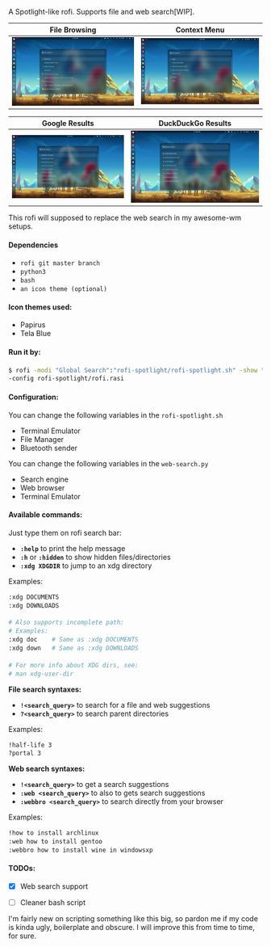A Spotlight-like rofi. Supports file and web search[WIP]. 

| File Browsing | Context Menu |
| --- | --- |
| ![screenshot](screenshots/main.png) | ![screenshot](screenshots/menu.png) |

| Google Results | DuckDuckGo Results
| --- | --- |
| ![screenshot](screenshots/rofi-web-google.png) | ![screenshot](screenshots/rofi-web-ddg.png) |

This rofi will supposed to replace the web search in my awesome-wm setups.

#### Dependencies
+ `rofi git master branch`
+ `python3`
+ `bash`
+ `an icon theme (optional)`

#### Icon themes used:
+ Papirus
+ Tela Blue

#### Run it by:

```bash
$ rofi -modi "Global Search":"rofi-spotlight/rofi-spotlight.sh" -show "Global Search" \
-config rofi-spotlight/rofi.rasi
```

#### Configuration:
You can change the following variables in the `rofi-spotlight.sh`
+ Terminal Emulator
+ File Manager
+ Bluetooth sender

You can change the following variables in the `web-search.py`
+ Search engine
+ Web browser
+ Terminal Emulator


#### Available commands:

Just type them on rofi search bar:

+ **`:help`** to print the help message  
+ **`:h`** or **`:hidden`** to show hidden files/directories  
+ **`:xdg XDGDIR`** to jump to an xdg directory  

Examples:

```bash
:xdg DOCUMENTS
:xdg DOWNLOADS

# Also supports incomplete path:
# Examples:
:xdg doc 	# Same as :xdg DOCUMENTS
:xdg down 	# Same as :xdg DOWNLOADS

# For more info about XDG dirs, see:
# man xdg-user-dir
```

**File search syntaxes:**
+ **`!<search_query>`** to search for a file and web suggestions  
+ **`?<search_query>`** to search parent directories  

Examples:
```bash
!half-life 3
?portal 3
```

**Web search syntaxes:**

+ **`!<search_query>`** to get a search suggestions  
+ **`:web <search_query>`** to also to gets search suggestions  
+ **`:webbro <search_query>`** to search directly from your browser  

Examples:
```bash
!how to install archlinux
:web how to install gentoo
:webbro how to install wine in windowsxp
```

#### TODOs:
- [x] Web search support
- [ ] Cleaner bash script


I'm fairly new on scripting something like this big, so pardon me if my code is kinda ugly, boilerplate and obscure. I will improve this from time to time, for sure.
